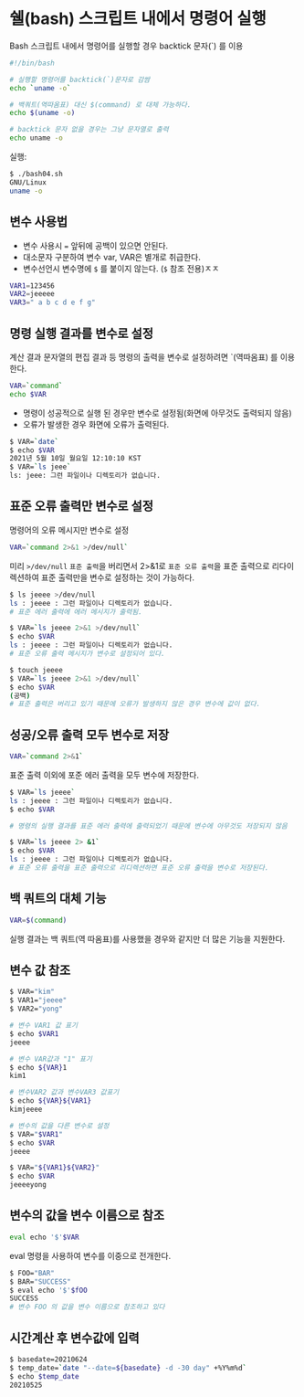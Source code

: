 # 쉘(bash) 스크립트 내에서 명령어 실행

Bash 스크립트 내에서 명령어를 실행할 경우 backtick 문자(`) 를 이용

```sh
#!/bin/bash

# 실행할 명령어를 backtick(`)문자로 감쌈
echo `uname -o`

# 백쿼트(역따옴표) 대신 $(command) 로 대체 가능하다.
echo $(uname -o)

# backtick 문자 없을 경우는 그냥 문자열로 출력
echo uname -o
```

실행:
```sh
$ ./bash04.sh
GNU/Linux
uname -o
```

## 변수 사용법
- 변수 사용시 `=` 앞뒤에 공백이 있으면 안된다.
- 대소문자 구분하여 변수 var, VAR은 별개로 취급한다.
- 변수선언시 변수명에 `$` 를 붙이지 않는다. (`$` 참조 전용)ㅈㅈ

```sh
VAR1=123456
VAR2=jeeeee
VAR3=" a b c d e f g"
```

## 명령 실행 결과를 변수로 설정
계산 결과 문자열의 편집 결과 등 명령의 출력을 변수로 설정하려면 `(역따옴표) 를 이용한다.
```sh
VAR=`command`
echo $VAR
```

- 명령이 성공적으로 실행 된 경우만  변수로 설정됨(화면에 아무것도 출력되지 않음)
- 오류가 발생한 경우 화면에 오류가 출력된다.

```sh
$ VAR=`date`
$ echo $VAR
2021년 5월 10일 월요일 12:10:10 KST
$ VAR=`ls jeee`
ls: jeee: 그런 파일이나 디렉토리가 없습니다.
```

## 표준 오류 출력만 변수로 설정
명령어의 오류 메시지만 변수로 설정

```sh
VAR=`command 2>&1 >/dev/null`
```

미리 `>/dev/null` `표준 출력`을 버리면서 2>&1로 `표준 오류 출력`을 표준 출력으로 리다이렉션하여 표준 출력만을 변수로 설정하는 것이 가능하다.

```sh
$ ls jeeee >/dev/null
ls : jeeee : 그런 파일이나 디렉토리가 없습니다.
# 표준 에러 출력에 에러 메시지가 출력됨.

$ VAR=`ls jeeee 2>&1 >/dev/null`
$ echo $VAR
ls : jeeee : 그런 파일이나 디렉토리가 없습니다.
# 표준 오류 출력 메시지가 변수로 설정되어 있다.

$ touch jeeee
$ VAR=`ls jeeee 2>&1 >/dev/null`
$ echo $VAR
(공백)
# 표준 출력은 버리고 있기 때문에 오류가 발생하지 않은 경우 변수에 값이 없다.
```

## 성공/오류 출력 모두 변수로 저장 
```sh
VAR=`command 2>&1`
```

표준 출력 이외에 포준 에러 출력을 모두 변수에 저장한다.

```sh
$ VAR=`ls jeeee`
ls : jeeee : 그런 파일이나 디렉토리가 없습니다.
$ echo $VAR

# 명령의 실행 결과를 표준 에러 출력에 출력되었기 때문에 변수에 아무것도 저장되지 않음

$ VAR=`ls jeeee 2> &1`
$ echo $VAR
ls : jeeee : 그런 파일이나 디렉토리가 없습니다.
# 표준 오류 출력을 표준 출력으로 리디렉션하면 표준 오류 출력을 변수로 저장된다.
```


##  백 쿼트의 대체 기능
```sh
VAR=$(command)
```

실행 결과는 백 쿼트(역 따옴표)를 사용했을 경우와 같지만 더 많은 기능을 지원한다.


## 변수 값 참조
```sh
$ VAR="kim"
$ VAR1="jeeee"
$ VAR2="yong"

# 변수 VAR1 값 표기
$ echo $VAR1
jeeee

# 변수 VAR값과 "1" 표기
$ echo ${VAR}1
kim1

# 변수VAR2 값과 변수VAR3 값표기
$ echo ${VAR}${VAR1}
kimjeeee

# 변수의 값을 다른 변수로 설정
$ VAR="$VAR1"
$ echo $VAR
jeeee

$ VAR="${VAR1}${VAR2}"
$ echo $VAR
jeeeeyong
```

## 변수의 값을 변수 이름으로 참조
```sh
eval echo '$'$VAR
```

eval 명령을 사용하여 변수를 이중으로 전개한다.

```sh
$ FOO="BAR"
$ BAR="SUCCESS"
$ eval echo '$'$fOO
SUCCESS
# 변수 FOO 의 값을 변수 이름으로 참조하고 있다
```

## 시간계산 후 변수값에 입력
```sh
$ basedate=20210624
$ temp_date=`date "--date=${basedate} -d -30 day" +%Y%m%d`
$ echo $temp_date
20210525

```